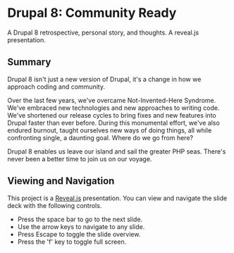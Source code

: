 # Drupal 8: Community Ready
A Drupal 8 retrospective, personal story, and thoughts. A reveal.js presentation.

## Summary

Drupal 8 isn't just a new version of Drupal, it's a change in how we approach coding and community.

Over the last few years, we've overcame Not-Invented-Here Syndrome. We've embraced new technologies and new approaches to writing code. We've shortened our release cycles to bring fixes and new features into Drupal faster than ever before. During this monumental effort, we've also endured burnout, taught ourselves new ways of doing things, all while confronting single, a daunting goal. Where do we go from here?

Drupal 8 enables us leave our island and sail the greater PHP seas. There's never been a better time to join us on our voyage.

## Viewing and Navigation

This project is a [Reveal.js](http://lab.hakim.se/reveal-js/#/) presentation. You can view and navigate the slide deck with the following controls.

* Press the space bar to go to the next slide.
* Use the arrow keys to navigate to any slide.
* Press Escape to toggle the slide overview.
* Press the 'f' key to toggle full screen.